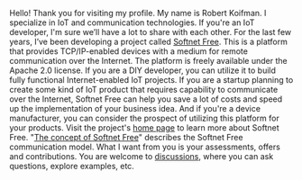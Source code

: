Hello! Thank you for visiting my profile. My name is Robert Koifman. I specialize in IoT and communication technologies. If you're an IoT developer, I'm sure we’ll have a lot to share with each other. For the last few years, I’ve been developing a project called [Softnet Free](https://github.com/softnet-free). This is a platform that provides TCP/IP-enabled devices with a medium for remote communication over the Internet. The platform is freely available under the Apache 2.0 license. If you are a DIY developer, you can utilize it to build fully functional Internet-enabled IoT projects. If you are a startup planning to create some kind of IoT product that requires capability to communicate over the Internet, Softnet Free can help you save a lot of costs and speed up the implementation of your business idea. And if you're a device manufacturer, you can consider the prospect of utilizing this platform for your products. Visit the project's [home page](https://github.com/softnet-free) to learn more about Softnet Free. "[The concept of Softnet Free](https://github.com/orgs/Softnet-Free/discussions/2)" describes the Softnet Free communication model. What I want from you is your assessments, offers and contributions. You are welcome to [discussions](https://github.com/orgs/Softnet-Free/discussions), where you can ask questions, explore examples, etc.

<!--
**Robert-Koifman/robert-koifman** is a ✨ _special_ ✨ repository because its `README.md` (this file) appears on your GitHub profile.

Here are some ideas to get you started:

- 🔭 I’m currently working on ...
- 🌱 I’m currently learning ...
- 👯 I’m looking to collaborate on ...
- 🤔 I’m looking for help with ...
- 💬 Ask me about ...
- 📫 How to reach me: ...
- 😄 Pronouns: ...
- ⚡ Fun fact: ...
-->
